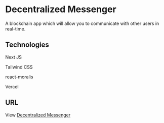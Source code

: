 # Decentralized Messenger

A blockchain app which will allow you to communicate with other users in real-time.

## Technologies

Next JS

Tailwind CSS

react-moralis

Vercel

## URL

View [Decentralized Messenger](https://decentralized-messenger.vercel.app/)
